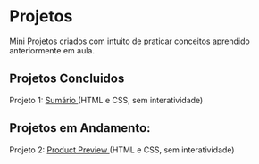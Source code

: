 # Projetos
Mini Projetos criados com intuito de praticar conceitos aprendido anteriormente em aula.

## Projetos Concluidos
Projeto 1: <a href="https://7felipeleite.github.io/projetcs-frontend-mentor/summary/"> Sumário </a> (HTML e CSS, sem interatividade)


## Projetos em Andamento: 
Projeto 2: <a href="https://7felipeleite.github.io/projetcs-frontend-mentor/product-preview/"> Product Preview </a> (HTML e CSS, sem interatividade)
